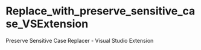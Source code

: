 # Replace_with_preserve_sensitive_case_VSExtension
Preserve Sensitive Case Replacer - Visual Studio Extension
